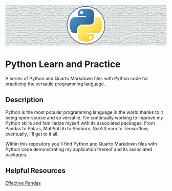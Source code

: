 ![Python Banner](./python-banner.png)

# Python Learn and Practice

A series of Python and Quarto Markdown files with Python code for practicing the versatile programming language.

## Description

Python is the most popular programming language in the world thanks to it being open-source and so versatile. I'm continually working to improve my Python skills and familiarize myself
with its associated packages. From Pandas to Polars, MatPlotLib to Seaborn, SciKitLearn to Tensorflow; eventually, I'll get to it all.

Within this repository you'll find Python and Quarto Markdown files with Python code demonstrating my application thereof and its associated packages.

## Helpful Resources

[Effective Pandas](https://store.metasnake.com/effective-pandas-book)
